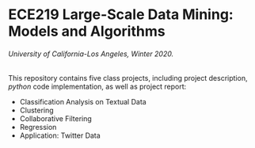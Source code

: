 # ECE219 Large-Scale Data Mining: Models and Algorithms
###### University of California-Los Angeles, Winter 2020.


This repository contains five class projects, including project description, *python* code implementation, as well as project report:
- Classification Analysis on Textual Data
- Clustering
- Collaborative Filtering
- Regression
- Application: Twitter Data
